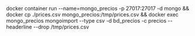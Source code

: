 docker container run --name=mongo_precios -p 27017:27017 -d mongo && docker cp ./prices.csv mongo_precios:/tmp/prices.csv && docker exec mongo_precios mongoimport --type csv -d bd_precios -c precios --headerline --drop /tmp/prices.csv